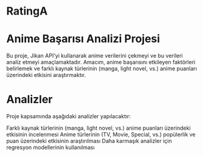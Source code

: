# RatingA

# Anime Başarısı Analizi Projesi

Bu proje, Jikan API'yi kullanarak anime verilerini çekmeyi ve bu verileri analiz etmeyi amaçlamaktadır. Amacım, anime başarısını etkileyen faktörleri belirlemek ve farklı kaynak türlerinin (manga, light novel, vs.) anime puanları üzerindeki etkisini araştırmaktır.


# Analizler

Proje kapsamında aşağıdaki analizler yapılacaktır:

Farklı kaynak türlerinin (manga, light novel, vs.) anime puanları üzerindeki etkisinin incelenmesi
Anime türlerinin (TV, Movie, Special, vs.) popülerlik ve puan üzerindeki etkisinin araştırılması
Daha karmaşık analizler için regresyon modellerinin kullanılması
